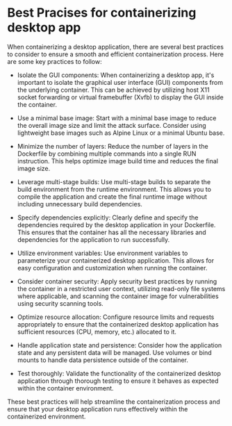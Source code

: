 # Best Pracises for containerizing desktop app

When containerizing a desktop application, there are several best practices to consider to ensure a smooth and efficient containerization process. Here are some key practices to follow:

- Isolate the GUI components: When containerizing a desktop app, it's important to isolate the graphical user interface (GUI) components from the underlying container. This can be achieved by utilizing host X11 socket forwarding or virtual framebuffer (Xvfb) to display the GUI inside the container.

- Use a minimal base image: Start with a minimal base image to reduce the overall image size and limit the attack surface. Consider using lightweight base images such as Alpine Linux or a minimal Ubuntu base.

- Minimize the number of layers: Reduce the number of layers in the Dockerfile by combining multiple commands into a single RUN instruction. This helps optimize image build time and reduces the final image size.

- Leverage multi-stage builds: Use multi-stage builds to separate the build environment from the runtime environment. This allows you to compile the application and create the final runtime image without including unnecessary build dependencies.

- Specify dependencies explicitly: Clearly define and specify the dependencies required by the desktop application in your Dockerfile. This ensures that the container has all the necessary libraries and dependencies for the application to run successfully.

- Utilize environment variables: Use environment variables to parameterize your containerized desktop application. This allows for easy configuration and customization when running the container.

- Consider container security: Apply security best practices by running the container in a restricted user context, utilizing read-only file systems where applicable, and scanning the container image for vulnerabilities using security scanning tools.

- Optimize resource allocation: Configure resource limits and requests appropriately to ensure that the containerized desktop application has sufficient resources (CPU, memory, etc.) allocated to it.

- Handle application state and persistence: Consider how the application state and any persistent data will be managed. Use volumes or bind mounts to handle data persistence outside of the container.

- Test thoroughly: Validate the functionality of the containerized desktop application through thorough testing to ensure it behaves as expected within the container environment.

These best practices will help streamline the containerization process and ensure that your desktop application runs effectively within the containerized environment.